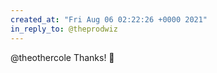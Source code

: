 ```yaml
---
created_at: "Fri Aug 06 02:22:26 +0000 2021"
in_reply_to: @theprodwiz
---
```


@theothercole Thanks! 🙏